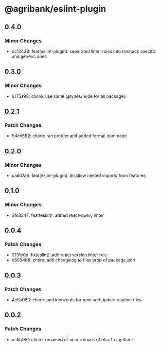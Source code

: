 # @agribank/eslint-plugin

## 0.4.0

### Minor Changes

- dc13428: feat(eslint-plugin): separated linter rules into tanstack specific and generic ones

## 0.3.0

### Minor Changes

- 8175a98: chore: use same @types/node for all packages

## 0.2.1

### Patch Changes

- 94cb582: chore: ran prettier and added format command

## 0.2.0

### Minor Changes

- ca6d7a6: feat(eslint-plugin): disallow nested imports from features

## 0.1.0

### Minor Changes

- 3fc8347: feat(eslint): added react-query linter

## 0.0.4

### Patch Changes

- 3191e0d: fix(eslint): add react version linter rule
- c6004b8: chore: add changelog to files prop of package.json

## 0.0.3

### Patch Changes

- 4e6a080: chore: add keywords for npm and update readme files

## 0.0.2

### Patch Changes

- acbb18d: chore: renamed all occurrences of htsc to agribank

